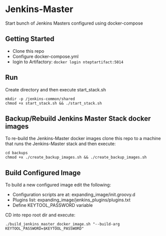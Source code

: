 # Jenkins-Master

Start bunch of Jenkins Masters configured using docker-compose

## Getting Started
* Clone this repo
* Configure docker-compose.yml
* login to Artifactory: ```docker login nteptartifact:5014```


## Run 
Create directory and then execute start_stack.sh
```
mkdir -p /jenkins-common/shared  
chmod +x start_stack.sh && ./start_stack.sh
```

## Backup/Rebuild Jenkins Master Stack docker images
To re-build the Jenkins-Master docker images clone this repo to a machine that runs the Jenkins-Master stack and then execute:  
```
cd backups  
chmod +x ./create_backup_images.sh && ./create_backup_images.sh  
```


## Build Configured Image
To build a new configured image edit the following:
* Configuration scripts are at: expanding_image/init.groovy.d
* Plugins list: expanding_image/jenkins_plugins/plugins.txt  
* Define KEYTOOL_PASSWORD variable  

CD into repo root dir and execute:
```
./build_jenkins_master_docker_image.sh "--build-arg KEYTOOL_PASSWORD=$KEYTOOL_PASSWORD"
```


